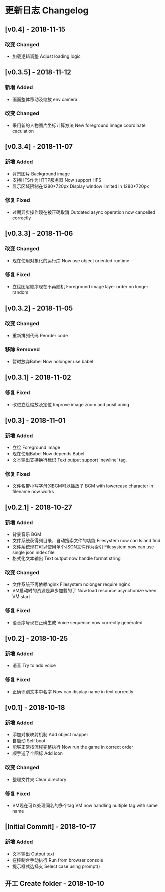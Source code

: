# 更新日志 Changelog

## [v0.4] - 2018-11-15
### 改变 Changed
- 加载逻辑调整    Adjust loading logic

## [v0.3.5] - 2018-11-12
### 新增 Added
- 画面整体移动及缩放    env camera
### 改变 Changed
- 采用新的人物图片坐标计算方法     New foreground image coordinate caculation

## [v0.3.4] - 2018-11-07
### 新增 Added
- 背景图片    Background image
- 支持HFS作为HTTP服务器    Now support HFS
- 显示区域限制在1280\*720px    Display window limited in 1280\*720px
### 修复 Fixed
- 过期异步操作现在被正确取消    Outdated async operation now cancelled correctly

## [v0.3.3] - 2018-11-06
### 改变 Changed
- 现在使用对象化的运行库    Now use object oriented runtime
### 修复 Fixed
- 立绘图层顺序现在不再随机    Foreground image layer order no longer random

## [v0.3.2] - 2018-11-05
### 改变 Changed
- 重新排列代码    Reorder code
### 移除 Removed
- 暂时放弃Babel    Now nolonger use babel

## [v0.3.1] - 2018-11-02
### 修复 Fixed 
- 改进立绘缩放及定位    Improve image zoom and positioning

## [v0.3] - 2018-11-01
### 新增 Added
- 立绘    Foreground image
- 现在使用Babel    Now depends Babel
- 文本输出支持换行标识     Text output support 'newline' tag.
### 修复 Fixed
- 文件名带小写字母的BGM可以播放了    BGM with lowercase character in filename now works

## [v0.2.1] - 2018-10-27
### 新增 Added
- 背景音乐    BGM
- 文件系统获得列目录，自动搜索文件的功能    Filesystem now can ls and find
- 文件系统现在可以使用单个JSON文件作为索引    Filesystem now can use single json index file.
- 格式化文本输出    Text output now handle format string
### 改变 Changed
- 文件系统不再依赖nginx    Filesystem nolonger require nginx
- VM启动时的资源是异步加载的了    Now load resource asynchonize when VM start
### 修复 Fixed
- 语音序号现在正确生成    Voice sequence now correctly generated

## [v0.2] - 2018-10-25
### 新增 Added
- 语音    Try to add voice
### 修复 Fixed
- 正确识别文本中名字    Now can display name in text correctly

## [v0.1] - 2018-10-18
### 新增 Added
- 添加对象映射机制    Add object mapper
- 自启动    Self boot
- 能够正常按流程完整执行    Now run the game in correct order
- 顺手送了个图标    Add icon
### 改变 Changed
- 整理文件夹    Clear directory
### 修复 Fixed
- VM现在可以处理同名的多个tag    VM now handling nultiple tag with same name

## [Initial Commit] - 2018-10-17
### 新增 Added
- 文本输出 Output text
- 在控制台手动执行 Run from browser console
- 提示框式选择支 Select case using prompt()

## 开工 Create folder - 2018-10-10
